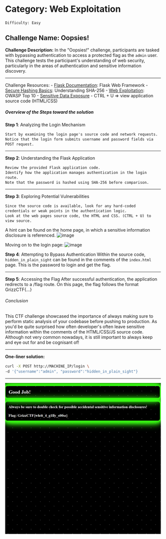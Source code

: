 # Category: Web Exploitation
    Difficulty: Easy
## Challenge Name: Oopsies!
**Challenge Description:**
In the "Oopsies!" challenge, participants are tasked with bypassing authentication to access a protected flag as the `admin` user. This challenge tests the participant's understanding of web security, particularly in the areas of authentication and sensitive information discovery.
___
Challenge Resources:
    - [Flask Documentation](https://flask.palletsprojects.com/): Flask Web Framework
    - [Secure Hashing Basics](https://brilliant.org/wiki/secure-hashing-algorithms/): Understanding SHA-256
    - [Web Exploitation](https://owasp.org/www-project-top-ten/): OWASP Top 10
    - [Sensitive Data Exposure](https://www.manageengine.com/data-security/what-is/sensitive-data-exposure.html)
    - CTRL + U => view application source code (HTML/CSS)
##### Overview of the Steps toward the solution
**Step 1**: Analyzing the Login Mechanism

    Start by examining the login page's source code and network requests.
    Notice that the login form submits username and password fields via POST request.
___
**Step 2**: Understanding the Flask Application

    Review the provided Flask application code.
    Identify how the application manages authentication in the login route.
    Note that the password is hashed using SHA-256 before comparison.
    
___
**Step 3**: Exploring Potential Vulnerabilities

    Since the source code is available, look for any hard-coded credentials or weak points in the authentication logic.
    Look at the web pages source code, the HTML and CSS. (CTRL + U) to view source.
A hint can be found on the home page, in which a sensitive information disclosure is referenced.
![image](https://github.com/supaaasuge/GrizzCTF2024-Official/assets/158092262/04db8e04-b1f7-4b23-9903-1cfae0d4a850)

Moving on to the login page:
![image](https://github.com/supaaasuge/GrizzCTF2024-Official/assets/158092262/6eb78ed7-604a-4626-8a9a-5eb4984bbabe)

**Step 4**: Attempting to Bypass Authentication
    Within the source code, `hidden_in_plain_sight` can be found in the comments of the `index.html` page. This is the password to login and get the flag.
___

**Step 5**: Accessing the Flag
    After successful authentication, the application redirects to a /flag route.
    On this page, the flag follows the format GrizzCTF{...}

###### Conclusion
This CTF challenge showcased the importance of always making sure to perform static analysis of your codebase before pushing to production. As you'd be quite surprised how often developer's often leave sensitive information within the comments of the HTML/CSS/JS source code. Although not very common nowadays, it is still important to always keep and eye out for and be cognisant of!

---

**One-liner solution:**
```bash
curl -X POST http://MACHINE_IP/login \
-d '{"username":"admin", "password":"hidden_in_plain_sight"}
```

---
![Solution](image.png)


